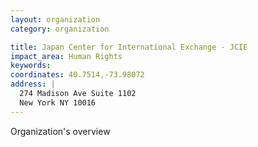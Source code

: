```yaml
---
layout: organization
category: organization

title: Japan Center for International Exchange - JCIE
impact_area: Human Rights
keywords: 
coordinates: 40.7514,-73.98072
address: |
  274 Madison Ave Suite 1102
  New York NY 10016
---
```

Organization's overview
